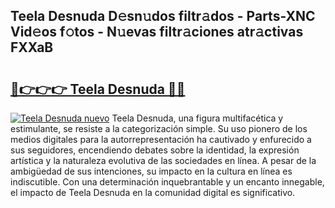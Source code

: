 ## Teela Desnuda D𝚎sn𝚞dos filtr𝚊dos - Parts-XNC Vid𝚎os f𝚘tos - N𝚞evas filtr𝚊ciones atr𝚊ctivas FXXaB

# <h2><a href="http://mb89kh.tromn.icu/?c=Teela+Desnuda">🔗👉👉👉 Teela Desnuda 🔗🔗</a></h2>

[![Teela Desnuda nuevo](https://i.imgur.com/pEAQMta.gif)](http://mb89kh.tromn.icu/?c=Teela+Desnuda)
Teela Desnuda, una figura multifacética y estimulante, se resiste a la categorización simple. Su uso pionero de los medios digitales para la autorrepresentación ha cautivado y enfurecido a sus seguidores, encendiendo debates sobre la identidad, la expresión artística y la naturaleza evolutiva de las sociedades en línea. A pesar de la ambigüedad de sus intenciones, su impacto en la cultura en línea es indiscutible. Con una determinación inquebrantable y un encanto innegable, el impacto de Teela Desnuda en la comunidad digital es significativo.

